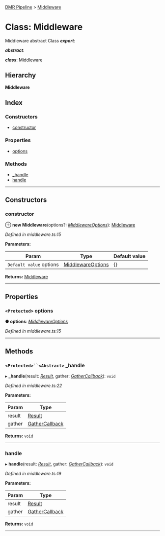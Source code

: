 [DMR Pipeline](../README.md) > [Middleware](../classes/middleware.md)

# Class: Middleware

Middleware abstract Class
*__export__*: 

*__abstract__*: 

*__class__*: Middleware

## Hierarchy

**Middleware**

## Index

### Constructors

* [constructor](middleware.md#constructor)

### Properties

* [options](middleware.md#options)

### Methods

* [_handle](middleware.md#_handle)
* [handle](middleware.md#handle)

---

## Constructors

<a id="constructor"></a>

###  constructor

⊕ **new Middleware**(options?: *[MiddlewareOptions](../interfaces/middlewareoptions.md)*): [Middleware](middleware.md)

*Defined in middleware.ts:15*

**Parameters:**

| Param | Type | Default value |
| ------ | ------ | ------ |
| `Default value` options | [MiddlewareOptions](../interfaces/middlewareoptions.md) |  {} |

**Returns:** [Middleware](middleware.md)

___

## Properties

<a id="options"></a>

### `<Protected>` options

**● options**: *[MiddlewareOptions](../interfaces/middlewareoptions.md)*

*Defined in middleware.ts:15*

___

## Methods

<a id="_handle"></a>

### `<Protected>``<Abstract>` _handle

▸ **_handle**(result: *[Result](../#result)*, gather: *[GatherCallback](../#gathercallback)*): `void`

*Defined in middleware.ts:22*

**Parameters:**

| Param | Type |
| ------ | ------ |
| result | [Result](../#result) |
| gather | [GatherCallback](../#gathercallback) |

**Returns:** `void`

___
<a id="handle"></a>

###  handle

▸ **handle**(result: *[Result](../#result)*, gather: *[GatherCallback](../#gathercallback)*): `void`

*Defined in middleware.ts:19*

**Parameters:**

| Param | Type |
| ------ | ------ |
| result | [Result](../#result) |
| gather | [GatherCallback](../#gathercallback) |

**Returns:** `void`

___


